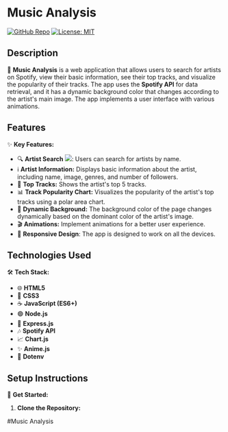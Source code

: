 # Music Analysis

[![GitHub Repo](https://img.shields.io/badge/GitHub-Repo-blue?logo=github)](https://github.com/leoporma/Music_Analysis)
[![License: MIT](https://img.shields.io/badge/License-MIT-yellow.svg)](https://opensource.org/licenses/MIT)

## Description

🎤 **Music Analysis** is a web application that allows users to search for artists on Spotify, view their basic information, see their top tracks, and visualize the popularity of their tracks. The app uses the **Spotify API** for data retrieval, and it has a dynamic background color that changes according to the artist's main image. The app implements a user interface with various animations.

## Features

✨ **Key Features:**

-   🔍 **Artist Search** <img src="https://img.icons8.com/ios-glyphs/30/000000/search--v1.png"/>: Users can search for artists by name.
-   ℹ️ **Artist Information:** Displays basic information about the artist, including name, image, genres, and number of followers.
-   🎵 **Top Tracks:** Shows the artist's top 5 tracks.
-   📊 **Track Popularity Chart:** Visualizes the popularity of the artist's top tracks using a polar area chart.
-   🎨 **Dynamic Background:** The background color of the page changes dynamically based on the dominant color of the artist's image.
-   🎬 **Animations:** Implement animations for a better user experience.
- 📱 **Responsive Design**: The app is designed to work on all the devices.

## Technologies Used

🛠️ **Tech Stack:**

-   🌐 **HTML5**
-   🎨 **CSS3**
-   ☕ **JavaScript (ES6+)**
-   🟢 **Node.js**
-   🚀 **Express.js**
-   🎶 **Spotify API**
-   📈 **Chart.js**
-   ✨ **Anime.js**
- 🔑 **Dotenv**

## Setup Instructions

🚀 **Get Started:**

1.  **Clone the Repository:**


#Music Analysis